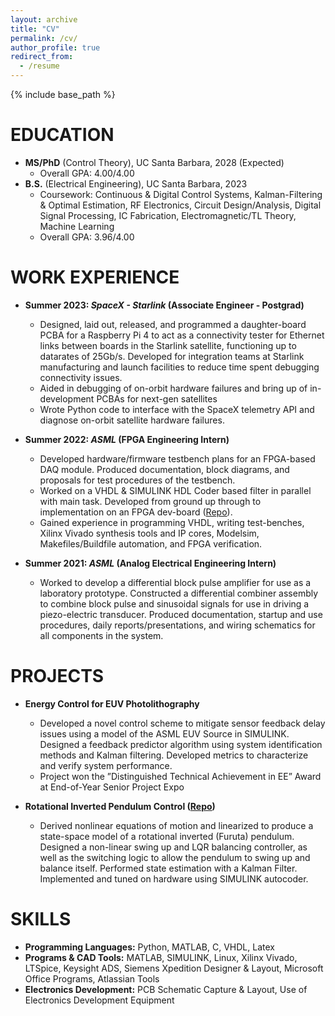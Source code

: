 ```yaml
---
layout: archive
title: "CV"
permalink: /cv/
author_profile: true
redirect_from:
  - /resume
---
```


{% include base_path %}

EDUCATION
======
* **MS/PhD** (Control Theory), UC Santa Barbara, 2028 (Expected)
  <!-- * Coursework:  -->
  * Overall GPA: 4.00/4.00
* **B.S.** (Electrical Engineering), UC Santa Barbara, 2023
  * Coursework: Continuous & Digital Control Systems, Kalman-Filtering & Optimal Estimation, RF Electronics, Circuit Design/Analysis, Digital Signal Processing, IC Fabrication, Electromagnetic/TL Theory, Machine Learning
  * Overall GPA: 3.96/4.00

WORK EXPERIENCE
======
* **Summer 2023: *SpaceX - Starlink* (Associate Engineer - Postgrad)**
  * Designed, laid out, released, and programmed a daughter-board PCBA for a Raspberry Pi 4 to act as a connectivity tester for Ethernet links between boards in the Starlink satellite, functioning up to datarates of 25Gb/s. Developed for integration teams at Starlink manufacturing and launch facilities to reduce time spent debugging connectivity issues.
  * Aided in debugging of on-orbit hardware failures and bring up of in-development PCBAs for next-gen satellites
  * Wrote Python code to interface with the SpaceX telemetry API and diagnose on-orbit satellite hardware failures.

* **Summer 2022: *ASML* (FPGA Engineering Intern)**
  * Developed hardware/firmware testbench plans for an FPGA-based DAQ module. Produced documentation, block diagrams, and proposals for test procedures of the testbench.
  * Worked on a VHDL & SIMULINK HDL Coder based filter in parallel with main task. Developed from ground up through to implementation on an FPGA dev-board ([Repo](https://github.com/MaxCrisafulli/Basys3-Simulink-Audio-Filter)). 
  * Gained experience in programming VHDL, writing test-benches, Xilinx Vivado synthesis tools and IP cores, Modelsim, Makefiles/Buildfile automation, and FPGA verification.

* **Summer 2021: *ASML* (Analog Electrical Engineering Intern)**
  * Worked to develop a differential block pulse amplifier for use as a laboratory prototype. Constructed a differential combiner assembly to combine block pulse and sinusoidal signals for use in driving a piezo-electric transducer. Produced documentation, startup and use procedures, daily reports/presentations, and wiring schematics for all components in the system.

PROJECTS
======
* **Energy Control for EUV Photolithography**
  * Developed a novel control scheme to mitigate sensor feedback delay issues using a model of the ASML EUV Source in SIMULINK. Designed a feedback predictor algorithm using system identification methods and Kalman filtering. Developed metrics to characterize and verify system performance.
  * Project won the ”Distinguished Technical Achievement in EE” Award at End-of-Year Senior Project Expo

* **Rotational Inverted Pendulum Control ([Repo](https://github.com/MaxCrisafulli/furuta_pendulum))**
  * Derived nonlinear equations of motion and linearized to produce a state-space model of a rotational inverted (Furuta) pendulum. Designed a non-linear swing up and LQR balancing controller, as well as the switching logic to allow the pendulum to swing up and balance itself. Performed state estimation with a Kalman Filter. Implemented and tuned on hardware using SIMULINK autocoder.
  
SKILLS
======
* **Programming Languages:** Python, MATLAB, C, VHDL, Latex
* **Programs & CAD Tools:** MATLAB, SIMULINK, Linux, Xilinx Vivado, LTSpice, Keysight ADS, Siemens Xpedition Designer & Layout, Microsoft Office Programs, Atlassian Tools
* **Electronics Development:** PCB Schematic Capture & Layout, Use of Electronics Development Equipment



<!-- Publications
======
  <ul>{% for post in site.publications %}
    {% include archive-single-cv.html %}
  {% endfor %}</ul>
  
Talks
======
  <ul>{% for post in site.talks %}
    {% include archive-single-talk-cv.html %}
  {% endfor %}</ul>
  
Teaching
======
  <ul>{% for post in site.teaching %}
    {% include archive-single-cv.html %}
  {% endfor %}</ul>
  
Service and leadership
======
* Currently signed in to 43 different slack teams -->
